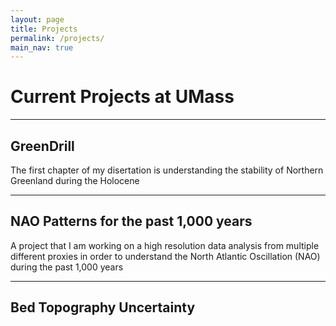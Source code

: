 ```yaml
---
layout: page
title: Projects
permalink: /projects/
main_nav: true
---
```


<h1>Current Projects at UMass</h1>

<hr>

<h2>GreenDrill</h2>
<p>The first chapter of my disertation is understanding the stability of Northern Greenland during the Holocene</p>

<hr>

<h2>NAO Patterns for the past 1,000 years</h2>
<p>A project that I am working on a high resolution data analysis from multiple different proxies in order to understand the North Atlantic Oscillation (NAO) during the past 1,000 years</p>

<hr>

<h2>Bed Topography Uncertainty</h2>
